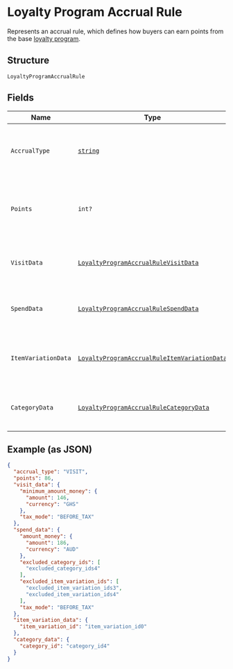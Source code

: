 
# Loyalty Program Accrual Rule

Represents an accrual rule, which defines how buyers can earn points from the base [loyalty program](../../doc/models/loyalty-program.md).

## Structure

`LoyaltyProgramAccrualRule`

## Fields

| Name | Type | Tags | Description |
|  --- | --- | --- | --- |
| `AccrualType` | [`string`](../../doc/models/loyalty-program-accrual-rule-type.md) | Required | The type of the accrual rule that defines how buyers can earn points. |
| `Points` | `int?` | Optional | The number of points that<br>buyers earn based on the `accrual_type`.<br>**Constraints**: `>= 1` |
| `VisitData` | [`LoyaltyProgramAccrualRuleVisitData`](../../doc/models/loyalty-program-accrual-rule-visit-data.md) | Optional | Represents additional data for rules with the `VISIT` accrual type. |
| `SpendData` | [`LoyaltyProgramAccrualRuleSpendData`](../../doc/models/loyalty-program-accrual-rule-spend-data.md) | Optional | Represents additional data for rules with the `SPEND` accrual type. |
| `ItemVariationData` | [`LoyaltyProgramAccrualRuleItemVariationData`](../../doc/models/loyalty-program-accrual-rule-item-variation-data.md) | Optional | Represents additional data for rules with the `ITEM_VARIATION` accrual type. |
| `CategoryData` | [`LoyaltyProgramAccrualRuleCategoryData`](../../doc/models/loyalty-program-accrual-rule-category-data.md) | Optional | Represents additional data for rules with the `CATEGORY` accrual type. |

## Example (as JSON)

```json
{
  "accrual_type": "VISIT",
  "points": 86,
  "visit_data": {
    "minimum_amount_money": {
      "amount": 146,
      "currency": "GHS"
    },
    "tax_mode": "BEFORE_TAX"
  },
  "spend_data": {
    "amount_money": {
      "amount": 186,
      "currency": "AUD"
    },
    "excluded_category_ids": [
      "excluded_category_ids4"
    ],
    "excluded_item_variation_ids": [
      "excluded_item_variation_ids3",
      "excluded_item_variation_ids4"
    ],
    "tax_mode": "BEFORE_TAX"
  },
  "item_variation_data": {
    "item_variation_id": "item_variation_id0"
  },
  "category_data": {
    "category_id": "category_id4"
  }
}
```

